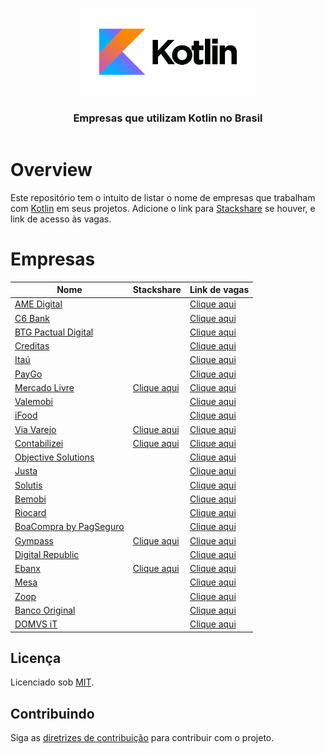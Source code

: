 <header>
    <p align="center">
        <img width="280" src="doc/images/Kotlin-logo.png" alt="Kotlin logo" />
    </p>
    <h3 align="center">Empresas que utilizam Kotlin no Brasil</h3>
</header>

# Overview

Este repositório tem o intuito de listar o nome de empresas que trabalham com [Kotlin](https://kotlinlang.org) em seus
projetos. Adicione o link para [Stackshare](https://stackshare.io) se houver, e link de acesso às vagas.

# Empresas

| Nome                                                          | Stackshare                                                              | Link de vagas                                                                  |
|---------------------------------------------------------------|-------------------------------------------------------------------------|--------------------------------------------------------------------------------|
| [AME Digital](https://www.amedigital.com)                     |                                                                         | [Clique aqui](https://boards.greenhouse.io/amedigital)                         |
| [C6 Bank](https://www.c6bank.com.br)                          |                                                                         | [Clique aqui](https://boards.greenhouse.io/c6bank)                             |
| [BTG Pactual Digital](https://www.btgpactual.com)             |                                                                         | [Clique aqui](https://www.btgpactual.com/pessoas/oportunidades-tech)           |
| [Creditas](https://www.creditas.com)                          |                                                                         | [Clique aqui](https://boards.greenhouse.io/creditas)                           |
| [Itaú](https://www.itau.com.br)                               |                                                                         | [Clique aqui](https://carreiras.itau.com.br)                                   |
| [PayGo](https://paygo.com.br)                                 |                                                                         | [Clique aqui](https://www.linkedin.com/company/paygopagamentos/jobs)           |
| [Mercado Livre](https://www.mercadolivre.com.br)              | [Clique aqui](https://stackshare.io/mercadolibre/mercadolibre)          | [Clique aqui](https://careers-meli.mercadolibre.com/pt)                        |
| [Valemobi](https://www.valemobi.com.br)                       |                                                                         | [Clique aqui](https://valemobi.gupy.io)                                        |
| [iFood](https://www.ifood.com.br)                             |                                                                         | [Clique aqui](https://carreiras.ifood.com.br)                                  |
| [Via Varejo](https://marketplace.via.com.br)                  | [Clique aqui](https://stackshare.io/via-varejo/viavarejo)               | [Clique aqui](https://viavarejo.gupy.io)                                       |
| [Contabilizei](https://www.contabilizei.com.br)               | [Clique aqui](https://stackshare.io/contabilizei/contabilizei-platform) | [Clique aqui](https://contabilizei.gupy.io)                                    |
| [Objective Solutions](https://www.objective.com.br)           |                                                                         | [Clique aqui](https://www.objective.com.br/trabalhe-conosco)                   |
| [Justa](https://justa.com.vc)                                 |                                                                         | [Clique aqui](https://justa.com.vc/carreiras)                                  |
| [Solutis](https://solutis.com.br)                             |                                                                         | [Clique aqui](https://solutis.gupy.io)                                         |
| [Bemobi](https://www.bemobi.com.br)                           |                                                                         | [Clique aqui](https://bemobi.gupy.io)                                          |
| [Riocard](https://www.cartaoriocard.com.br/rcc/institucional) |                                                                         | [Clique aqui](https://trabalheconosco.vagas.com.br/riocard-mais/oportunidades) |
| [BoaCompra by PagSeguro](https://boacompra.com)               |                                                                         | [Clique aqui](https://pagseguro.gupy.io)                                       |
| [Gympass](https://site.gympass.com/br/companies)              | [Clique aqui](https://stackshare.io/gympass/gympass)                    | [Clique aqui](https://site.gympass.com/careers)                                |
| [Digital Republic](https://www.digitalrepublic.com.br)        |                                                                         | [Clique aqui](https://jobs.quickin.io/digitalrepublic)                         |
| [Ebanx](https://www.ebanx.com/br)                             | [Clique aqui](https://stackshare.io/ebanx/ebanx)                        | [Clique aqui](https://boards.greenhouse.io/ebanx)                              |
| [Mesa](https://www.mesainc.com.br)                            |                                                                         | [Clique aqui](https://www.mesainc.com.br/careers)                              |
| [Zoop](https://zoop.com.br)                                   |                                                                         | [Clique aqui](https://zoop.com.br/vagas)                                       |
| [Banco Original](https://www.original.com.br)                 |                                                                         | [Clique aqui](https://somosoriginal.gupy.io)                                   |
| [DOMVS iT](https://domvsit.com.br)                            |                                                                         | [Clique aqui](https://domvsserviceit.compleo.com.br)                           |

## Licença

Licenciado sob [MIT](/LICENSE).

<div id='contributing'></div>

## Contribuindo

Siga as [diretrizes de contribuição](CONTRIBUTING.md) para contribuir com o projeto.
